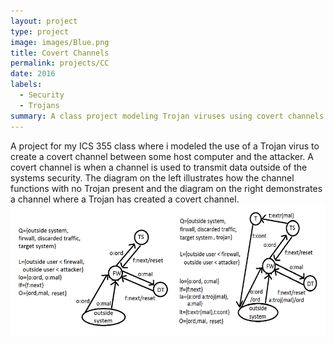 ```yaml
---
layout: project
type: project
image: images/Blue.png
title: Covert Channels
permalink: projects/CC
date: 2016
labels:
  - Security
  - Trojans
summary: A class project modeling Trojan viruses using covert channels
---
```


A project for my ICS 355 class where i modeled the use of a Trojan virus to create a covert channel
between some host computer and the attacker. A covert channel is when a channel is used to transmit data 
outside of the systems security. The diagram on the left illustrates how the channel functions with no 
Trojan present and the diagram on the right demonstrates a channel where a Trojan has created a covert
channel.
<img class="ui floated left image" style="margin-bottom: 20px" src="../images/trojan.png">
